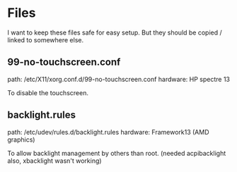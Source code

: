 
# Files

I want to keep these files safe for easy setup. But they should be copied / linked to somewhere else.

## 99-no-touchscreen.conf

path: /etc/X11/xorg.conf.d/99-no-touchscreen.conf
hardware: HP spectre 13

To disable the touchscreen.

## backlight.rules

path: /etc/udev/rules.d/backlight.rules
hardware: Framework13 (AMD graphics)

To allow backlight management by others than root. (needed acpibacklight also, xbacklight wasn't working)

